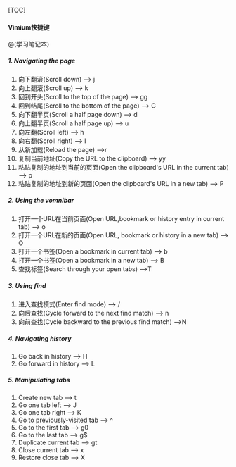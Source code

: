 [TOC]
#### Vimium快捷键

@(学习笔记本)

##### 1. Navigating the page
1. 向下翻滚(Scroll down) --> j
2. 向上翻滚(Scroll up) --> k
3. 回到开头(Scroll to the top of the page) --> gg
4. 回到结尾(Scroll to the bottom of the page) --> G
5. 向下翻半页(Scroll a half page down) --> d
6. 向上翻半页(Scroll a half page up) --> u
7. 向左翻(Scroll left) --> h
8. 向右翻(Scroll right) --> l
9. 从新加载(Reload the page) -->r
10. 复制当前地址(Copy the URL to the clipboard) --> yy
11. 粘贴复制的地址到当前的页面(Open the clipboard's URL in the current tab) --> p
12. 粘贴复制的地址到新的页面(Open the clipboard's URL in a new tab) --> P
##### 2. Using the vomnibar
1. 打开一个URL在当前页面(Open URL,bookmark or history entry in current tab) --> o
2. 打开一个URL在新的页面(Open URL, bookmark or history in a new tab) --> O
3. 打开一个书签(Open a bookmark in current tab) --> b
4. 打开一个书签(Open a bookmark in a new tab) --> B
5. 查找标签(Search through your open tabs) -->T
##### 3. Using find
1. 进入查找模式(Enter find mode) --> /
2. 向后查找(Cycle forward to the next find match) --> n
3. 向前查找(Cycle backward to the previous find match) -->N
##### 4. Navigating history
1. Go back in history --> H
2. Go forward in history --> L
##### 5. Manipulating tabs
1. Create new tab --> t
2. Go one tab left --> J
3. Go one tab right --> K
4. Go to previously-visited tab --> ^
5. Go to the first tab --> g0
6. Go to the last tab --> g$
7. Duplicate current tab --> gt
8. Close current tab --> x
9. Restore close tab --> X